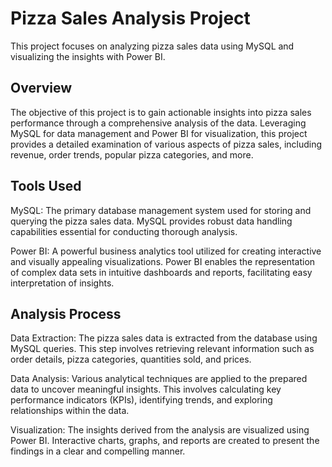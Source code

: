 # Pizza Sales Analysis Project
 This project focuses on analyzing pizza sales data using MySQL and visualizing the insights with Power BI.
## Overview
 The objective of this project is to gain actionable insights into pizza sales performance through a comprehensive analysis of the data. Leveraging MySQL for data management and Power BI for visualization, this project provides a detailed examination of various aspects of pizza sales, including revenue, order trends, popular pizza categories, and more.

## Tools Used
 MySQL: The primary database management system used for storing and querying the pizza sales data. MySQL provides robust data handling capabilities essential for conducting thorough analysis.

 Power BI: A powerful business analytics tool utilized for creating interactive and visually appealing visualizations. Power BI enables the representation of complex data sets in intuitive dashboards and reports, facilitating easy interpretation of insights.

## Analysis Process
 Data Extraction: The pizza sales data is extracted from the database using MySQL queries. This step involves retrieving relevant information such as order details, pizza categories, quantities sold, and prices.

 Data Analysis: Various analytical techniques are applied to the prepared data to uncover meaningful insights. This involves calculating key performance indicators (KPIs), identifying trends, and exploring relationships within the data.

Visualization: The insights derived from the analysis are visualized using Power BI. Interactive charts, graphs, and reports are created to present the findings in a clear and compelling manner.

